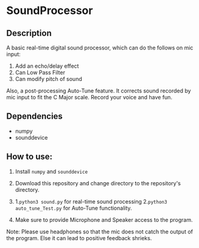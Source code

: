 # SoundProcessor

## Description
A basic real-time digital sound processor, which can do the follows on mic input:
1. Add an echo/delay effect
2. Can Low Pass Filter
3. Can modify pitch of sound

Also, a post-processing Auto-Tune feature.
It corrects sound recorded by mic input to fit the C Major scale.
Record your voice and have fun. 

## Dependencies
- numpy
- sounddevice

## How to use:
1. Install `numpy` and `sounddevice`
2. Download this repository and change directory to the repository's directory.
3. 1.`python3 sound.py` for real-time sound processing
   2.`python3 auto_tune_Test.py` for Auto-Tune functionality.

4. Make sure to provide Microphone and Speaker access to the program.

Note: Please use headphones so that the mic does not catch the output of the program. Else it can lead to positive feedback shrieks.
